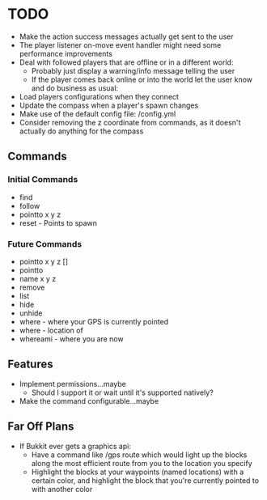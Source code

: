 # TODO

* Make the action success messages actually get sent to the user
* The player listener on-move event handler might need some performance improvements
* Deal with followed players that are offline or in a different world:
  * Probably just display a warning/info message telling the user
  * If the player comes back online or into the world let the user know and do business as usual:
* Load players configurations when they connect
* Update the compass when a player's spawn changes
* Make use of the default config file: <data-folder>/config.yml
* Consider removing the z coordinate from commands, as it doesn't actually do anything for the compass

## Commands

### Initial Commands

* find <player-name>
* follow <player-name>
* pointto x y z
* reset - Points to spawn

### Future Commands

* pointto x y z [<name>]
* pointto <name>
* name x y z <name>
* remove <name>
* list
* hide
* unhide
* where - where your GPS is currently pointed
* where <name> - location of <name>
* whereami - where you are now

## Features

* Implement permissions...maybe
  * Should I support it or wait until it's supported natively?
* Make the command configurable...maybe

## Far Off Plans

* If Bukkit ever gets a graphics api:
  * Have a command like /gps route <location> which would light up the blocks along the most efficient route from you to the location you specify
  * Highlight the blocks at your waypoints (named locations) with a certain color, and highlight the block that you're currently pointed to with another color

